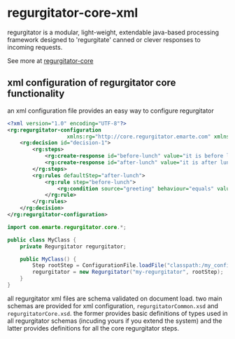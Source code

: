 regurgitator-core-xml
=====================

regurgitator is a modular, light-weight, extendable java-based processing framework designed to 'regurgitate' canned or clever responses to incoming requests.

See more at [regurgitator-core](http://github.com/talmeym/regurgitator-core)

xml configuration of regurgitator core functionality
----------------------------------------------------

an xml configuration file provides an easy way to configure regurgitator

```xml
<?xml version="1.0" encoding="UTF-8"?>
<rg:regurgitator-configuration 
            	   xmlns:rg="http://core.regurgitator.emarte.com" xmlns:xsi="http://www.w3.org/2001/XMLSchema-instance" xsi:schemaLocation="http://core.regurgitator.emarte.com regurgitatorCore.xsd">
	<rg:decision id="decision-1">
		<rg:steps>
			<rg:create-response id="before-lunch" value="it is before lunch"/>
			<rg:create-response id="after-lunch" value="it is after lunch"/>
		</rg:steps>
		<rg:rules defaultStep="after-lunch">
			<rg:rule step="before-lunch">
				<rg:condition source="greeting" behaviour="equals" value="good morning"/>
			</rg:rule>
		</rg:rules>
	</rg:decision>
</rg:regurgitator-configuration>
```

```java
import com.emarte.regurgitator.core.*;

public class MyClass {
	private Regurgitator regurgitator;

	public MyClass() {
		Step rootStep = ConfigurationFile.loadFile("classpath:/my_configuration.xml");
		regurgitator = new Regurgitator("my-regurgitator", rootStep);
	}
}
```

all regurgitator xml files are schema validated on document load. two main schemas are provided for xml configuration, ``regurgitatorCommon.xsd`` and ``regurgitatorCore.xsd``. the former provides basic definitions of types used in all regurgitator schemas (incuding yours if you extend the system) and the latter provides definitions for all the core regurgitator steps.

